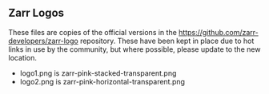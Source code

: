 Zarr Logos
----------

These files are copies of the official versions in the
https://github.com/zarr-developers/zarr-logo repository.
These have been kept in place due to hot links in use
by the community, but where possible, please update to
the new location.

* logo1.png is zarr-pink-stacked-transparent.png
* logo2.png is zarr-pink-horizontal-transparent.png
